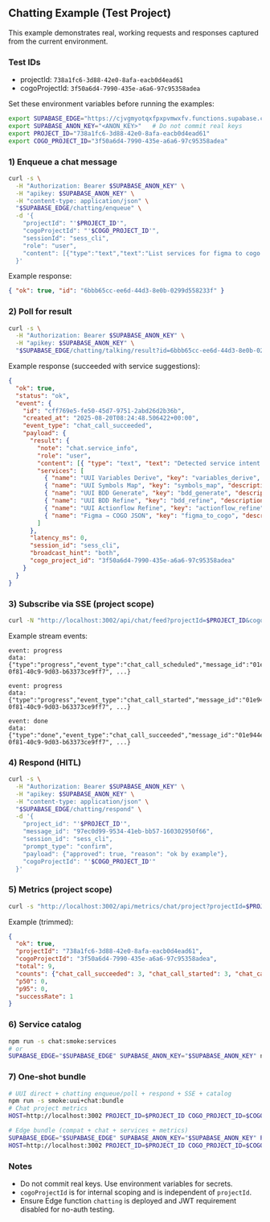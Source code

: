## Chatting Example (Test Project)

This example demonstrates real, working requests and responses captured from the current environment.

### Test IDs
- projectId: `738a1fc6-3d88-42e0-8afa-eacb0d4ead61`
- cogoProjectId: `3f50a6d4-7990-435e-a6a6-97c95358adea`

Set these environment variables before running the examples:
```bash
export SUPABASE_EDGE="https://cjvgmyotqxfpxpvmwxfv.functions.supabase.co"
export SUPABASE_ANON_KEY="<ANON_KEY>"   # Do not commit real keys
export PROJECT_ID="738a1fc6-3d88-42e0-8afa-eacb0d4ead61"
export COGO_PROJECT_ID="3f50a6d4-7990-435e-a6a6-97c95358adea"
```

### 1) Enqueue a chat message
```bash
curl -s \
  -H "Authorization: Bearer $SUPABASE_ANON_KEY" \
  -H "apikey: $SUPABASE_ANON_KEY" \
  -H "content-type: application/json" \
  "$SUPABASE_EDGE/chatting/enqueue" \
  -d '{
    "projectId": "'$PROJECT_ID'",
    "cogoProjectId": "'$COGO_PROJECT_ID'",
    "sessionId": "sess_cli",
    "role": "user",
    "content": [{"type":"text","text":"List services for figma to cogo json and uui bdd."}]
  }'
```

Example response:
```json
{ "ok": true, "id": "6bbb65cc-ee6d-44d3-8e0b-0299d558233f" }
```

### 2) Poll for result
```bash
curl -s \
  -H "Authorization: Bearer $SUPABASE_ANON_KEY" \
  -H "apikey: $SUPABASE_ANON_KEY" \
  "$SUPABASE_EDGE/chatting/talking/result?id=6bbb65cc-ee6d-44d3-8e0b-0299d558233f"
```

Example response (succeeded with service suggestions):
```json
{
  "ok": true,
  "status": "ok",
  "event": {
    "id": "cff769e5-fe50-45d7-9751-2abd26d2b36b",
    "created_at": "2025-08-20T08:24:48.506422+00:00",
    "event_type": "chat_call_succeeded",
    "payload": {
      "result": {
        "note": "chat.service_info",
        "role": "user",
        "content": [{ "type": "text", "text": "Detected service intent. Available related services are listed in services array." }],
        "services": [
          { "name": "UUI Variables Derive", "key": "variables_derive", "description": "Derive variables from design JSON" },
          { "name": "UUI Symbols Map", "key": "symbols_map", "description": "Map symbols/components to UUI" },
          { "name": "UUI BDD Generate", "key": "bdd_generate", "description": "Generate BDD scenarios from UI" },
          { "name": "UUI BDD Refine", "key": "bdd_refine", "description": "Refine BDD with user queries" },
          { "name": "UUI Actionflow Refine", "key": "actionflow_refine", "description": "Refine Actionflow steps" },
          { "name": "Figma → COGO JSON", "key": "figma_to_cogo", "description": "Explain how to convert Figma AST to UUI/COGO JSON via compat endpoints" }
        ]
      },
      "latency_ms": 0,
      "session_id": "sess_cli",
      "broadcast_hint": "both",
      "cogo_project_id": "3f50a6d4-7990-435e-a6a6-97c95358adea"
    }
  }
}
```

### 3) Subscribe via SSE (project scope)
```bash
curl -N "http://localhost:3002/api/chat/feed?projectId=$PROJECT_ID&cogoProjectId=$COGO_PROJECT_ID"
```

Example stream events:
```text
event: progress
data: {"type":"progress","event_type":"chat_call_scheduled","message_id":"01e944e6-0f81-40c9-9d03-b63373ce9ff7", ...}

event: progress
data: {"type":"progress","event_type":"chat_call_started","message_id":"01e944e6-0f81-40c9-9d03-b63373ce9ff7", ...}

event: done
data: {"type":"done","event_type":"chat_call_succeeded","message_id":"01e944e6-0f81-40c9-9d03-b63373ce9ff7", ...}
```

### 4) Respond (HITL)
```bash
curl -s \
  -H "Authorization: Bearer $SUPABASE_ANON_KEY" \
  -H "apikey: $SUPABASE_ANON_KEY" \
  -H "content-type: application/json" \
  "$SUPABASE_EDGE/chatting/respond" \
  -d '{
    "project_id": "'$PROJECT_ID'",
    "message_id": "97ec0d99-9534-41eb-bb57-160302950f66",
    "session_id": "sess_cli",
    "prompt_type": "confirm",
    "payload": {"approved": true, "reason": "ok by example"},
    "cogoProjectId": "'$COGO_PROJECT_ID'"
  }'
```

### 5) Metrics (project scope)
```bash
curl -s "http://localhost:3002/api/metrics/chat/project?projectId=$PROJECT_ID&cogoProjectId=$COGO_PROJECT_ID&sinceMs=86400000&limit=20"
```

Example (trimmed):
```json
{
  "ok": true,
  "projectId": "738a1fc6-3d88-42e0-8afa-eacb0d4ead61",
  "cogoProjectId": "3f50a6d4-7990-435e-a6a6-97c95358adea",
  "total": 9,
  "counts": {"chat_call_succeeded": 3, "chat_call_started": 3, "chat_call_scheduled": 3},
  "p50": 0,
  "p95": 0,
  "successRate": 1
}
```

### 6) Service catalog
```bash
npm run -s chat:smoke:services
# or
SUPABASE_EDGE="$SUPABASE_EDGE" SUPABASE_ANON_KEY="$SUPABASE_ANON_KEY" npx ts-node src/scripts/ci/chatServiceCatalogSmoke.ts
```

### 7) One-shot bundle
```bash
# UUI direct + chatting enqueue/poll + respond + SSE + catalog
npm run -s smoke:uui+chat:bundle
# Chat project metrics
HOST=http://localhost:3002 PROJECT_ID=$PROJECT_ID COGO_PROJECT_ID=$COGO_PROJECT_ID npm run -s chat:smoke:metrics:project

# Edge bundle (compat + chat + services + metrics)
SUPABASE_EDGE="$SUPABASE_EDGE" SUPABASE_ANON_KEY="$SUPABASE_ANON_KEY" PROJECT_ID=$PROJECT_ID COGO_PROJECT_ID=$COGO_PROJECT_ID npm run -s smoke:edge:bundle
HOST=http://localhost:3002 PROJECT_ID=$PROJECT_ID COGO_PROJECT_ID=$COGO_PROJECT_ID npm run -s metrics:bundle
```

### Notes
- Do not commit real keys. Use environment variables for secrets.
- `cogoProjectId` is for internal scoping and is independent of `projectId`.
- Ensure Edge function `chatting` is deployed and JWT requirement disabled for no-auth testing.



